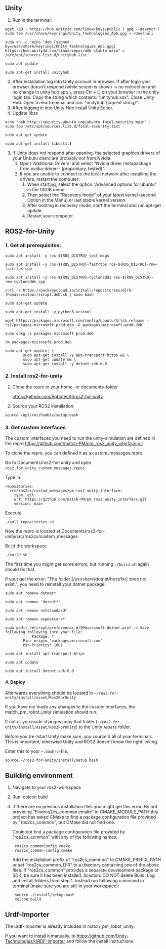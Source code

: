 ## Unity
1. Run in the terminal: 

```
wget -qO - https://hub.unity3d.com/linux/keys/public | gpg --dearmor | sudo tee /usr/share/keyrings/Unity_Technologies_ApS.gpg > /dev/null
```
```
sudo sh -c 'echo "deb [signed-by=/usr/share/keyrings/Unity_Technologies_ApS.gpg] https://hub.unity3d.com/linux/repos/deb stable main" > /etc/apt/sources.list.d/unityhub.list'
```
```
sudo apt update
```
```
sudo apt-get install unityhub
```


2. After installation log into Unity account in browser. If after login you browser doesn't respond (white screen is shown -> no redirection and no change in unity hub app.), press Ctr + U on your browser in the unity login tab. Copy the string which contains: "unityhub:xxx". Close Unity Hub. Open a new treminal and run: "unityhub {copied string}".
3. After logging in into Unity Hub install Unity Editor. 
4. Update libss	

```
echo "deb http://security.ubuntu.com/ubuntu focal-security main" | sudo tee /etc/apt/sources.list.d/focal-security.list
```
```
sudo apt-get update
```
```
sudo apt-get install libssl1.1
```

3. If Unity does not respond after opening, the selected graphics drivers of your Unbutu distro are probably not from Nvidia:
    1. Open 'Additional Drivers' and select "Nvidia driver metapackage from nvidia-driver-- (proprietary, tested)". 
    2. If you are unable to connect to the local network after installing the drivers, restart the computer: 
        1. When starting, select the option "Advanced options for ubuntu" in the GRUB menu. 
        2. Then select the "Recovery mode" of your latest kernel (second Option in the Menu) or last stable kernel version. 
        3. After booting in recovery mode, start the terminal and run apt-get update.
        4. Restart your computer.   

## ROS2-for-Unity
### 1. Get all prerequisites:
```
sudo apt install -y ros-${ROS_DISTRO}-test-msgs
```
```
sudo apt install -y ros-${ROS_DISTRO}-fastrtps ros-${ROS_DISTRO}-rmw-fastrtps-cpp
```
```
sudo apt install -y ros-${ROS_DISTRO}-cyclonedds ros-${ROS_DISTRO}-rmw-cyclonedds-cpp
```
```
curl -s https://packagecloud.io/install/repositories/dirk-thomas/vcstool/script.deb.sh | sudo bash
```
```
sudo apt-get update
```
```
sudo apt-get install -y python3-vcstool
```
```
wget https://packages.microsoft.com/config/ubuntu/$(lsb_release -rs)/packages-microsoft-prod.deb -O packages-microsoft-prod.deb
```
```
sudo dpkg -i packages-microsoft-prod.deb
```
```
rm packages-microsoft-prod.deb
```
```
sudo apt-get update; \
        sudo apt-get install -y apt-transport-https && \
        sudo apt-get update && \
        sudo apt-get install -y dotnet-sdk-6.0
```
### 2. Install ros2-for-unity
1. Clone the repro to your home- or documents-folder

    https://github.com/RobotecAI/ros2-for-unity

2. Source your ROS2 installation: 
```
source /opt/ros/humble/setup.bash 
```

### 3. Get custom interfaces
The custom interfaces you need to run the unity-simulation are defined in the repro https://github.com/match-PM/pm_ros2_unity_interface.git

To clone the repro, you can defined it as a custom_messages.repro. 

Go to Documents/ros2-for-unity and open `ros2_for_unity_custom_messages.repos`.

Type in:

    repositories:
      src/ros2cs/custom_messages/pm_ros2_unity_interface:
        type: git
        url: https://github.com/match-PM/pm_ros2_unity_interface.git
        version: main

Execute

    ./pull_repositories.sh

Now the repro is located at Documents/ros2-for-unity/src/ros2cs/custom_messages

Build the workspace

    ./build.sh

The first time you might get some errors, but running `./build.sh` again should fix that.

If yout get the error: "The folder [/usr/share/dotnet/host/fxr] does not exist.", you need to reinstall your dotnet package:
```
sudo apt remove dotnet*
```
```
sudo apt remove 'dotnet*'
```
```
sudo apt remove netstandard*
```
```
sudo apt remove aspnetcore*
```
```
sudo gedit /etc/apt/preferences.d/99microsoft-dotnet.pref -> Save following following into your file:
            Package: *
        Pin: origin "packages.microsoft.com"
        Pin-Priority: 1001
```
```
sudo apt install apt-transport-https
```
```
sudo apt update
```
```
sudo apt install dotnet-sdk-6.0
```

#### 4. Deploy
Afterwards everything should be located in `~/ros2-for-unity/install/asset/Ros2ForUnity`

If you have not made any changes to the custom interfaces, the match_pm_robot_unity simulation should run.

If not or you made changes copy that folder (`~/ros2-for-unity/install/asset/Ros2ForUnity`) to the Unity `Assets` folder.

Before you (re-)start Unity make sure, you source'd all of your terminals. This is importent, otherwise Unity and ROS2 doesn't know the right linking.

Enter this to your `~.bashrc`-file.

    source ~/ros2-for-unity/install/setup.bash


## Building environment
1. Navigate to your ros2-workspace 
2. Run: colcon build 
3. If there are no previous installation files you might get this error:
    By not providing "Findros2cs_common.cmake" in CMAKE_MODULE_PATH this
    project has asked CMake to find a package configuration file provided by
    "ros2cs_common", but CMake did not find one.

    Could not find a package configuration file provided by "ros2cs_common"
    with any of the following names:

        ros2cs_commonConfig.cmake
        ros2cs_common-config.cmake

    Add the installation prefix of "ros2cs_common" to CMAKE_PREFIX_PATH or set
    "ros2cs_common_DIR" to a directory containing one of the above files.  If
    "ros2cs_common" provides a separate development package or SDK, be sure it
    has been installed.
Solution: DO NOT delete Build, Log and Install folders from step 1. Instead run following command in terminal (make sure you are still in your workspace):

        source ./install/setup.bash
        colcon build

## Urdf-Importer
The urdf-importer is already included in match_pm_robot_unity.

If you want to install it manually, to https://github.com/Unity-Technologies/URDF-Importer and follow the install instructions.